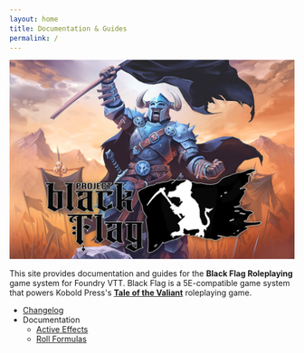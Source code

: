 ```yaml
---
layout: home
title: Documentation & Guides
permalink: /
---
```


![](assets/readme.jpg)

This site provides documentation and guides for the **Black Flag Roleplaying** game system for Foundry VTT. Black Flag is a 5E-compatible game system that powers Kobold Press's **[Tale of the Valiant](https://www.talesofthevaliant.com)** roleplaying game.

- [Changelog](changelogs/system)
- Documentation
  - [Active Effects](documentation/active-effects)
  - [Roll Formulas](documentation/roll-formulas)
